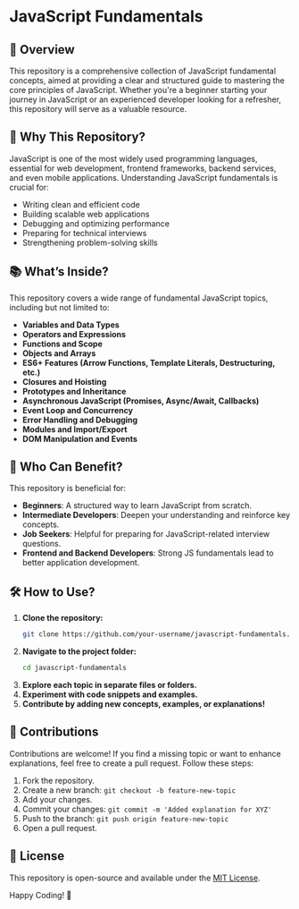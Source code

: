 # JavaScript Fundamentals

## 🚀 Overview
This repository is a comprehensive collection of JavaScript fundamental concepts, aimed at providing a clear and structured guide to mastering the core principles of JavaScript. Whether you're a beginner starting your journey in JavaScript or an experienced developer looking for a refresher, this repository will serve as a valuable resource.

## 📌 Why This Repository?
JavaScript is one of the most widely used programming languages, essential for web development, frontend frameworks, backend services, and even mobile applications. Understanding JavaScript fundamentals is crucial for:
- Writing clean and efficient code
- Building scalable web applications
- Debugging and optimizing performance
- Preparing for technical interviews
- Strengthening problem-solving skills

## 📚 What’s Inside?
This repository covers a wide range of fundamental JavaScript topics, including but not limited to:

- **Variables and Data Types**
- **Operators and Expressions**
- **Functions and Scope**
- **Objects and Arrays**
- **ES6+ Features (Arrow Functions, Template Literals, Destructuring, etc.)**
- **Closures and Hoisting**
- **Prototypes and Inheritance**
- **Asynchronous JavaScript (Promises, Async/Await, Callbacks)**
- **Event Loop and Concurrency**
- **Error Handling and Debugging**
- **Modules and Import/Export**
- **DOM Manipulation and Events**

## 🎯 Who Can Benefit?
This repository is beneficial for:
- **Beginners**: A structured way to learn JavaScript from scratch.
- **Intermediate Developers**: Deepen your understanding and reinforce key concepts.
- **Job Seekers**: Helpful for preparing for JavaScript-related interview questions.
- **Frontend and Backend Developers**: Strong JS fundamentals lead to better application development.

## 🛠 How to Use?
1. **Clone the repository:**
   ```bash
   git clone https://github.com/your-username/javascript-fundamentals.git
   ```
2. **Navigate to the project folder:**
   ```bash
   cd javascript-fundamentals
   ```
3. **Explore each topic in separate files or folders.**
4. **Experiment with code snippets and examples.**
5. **Contribute by adding new concepts, examples, or explanations!**

## 🤝 Contributions
Contributions are welcome! If you find a missing topic or want to enhance explanations, feel free to create a pull request. Follow these steps:
1. Fork the repository.
2. Create a new branch: `git checkout -b feature-new-topic`
3. Add your changes.
4. Commit your changes: `git commit -m 'Added explanation for XYZ'`
5. Push to the branch: `git push origin feature-new-topic`
6. Open a pull request.

## 📜 License
This repository is open-source and available under the [MIT License](LICENSE).

Happy Coding! 🚀
